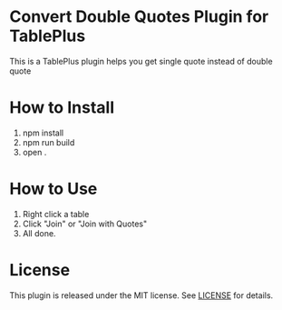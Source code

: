 # Convert Double Quotes Plugin for TablePlus

This is a TablePlus plugin helps you get single quote instead of double quote

# How to Install

1) npm install
2) npm run build
3) open .

# How to Use

1) Right click a table
2) Click "Join" or "Join with Quotes"
3) All done.

# License

This plugin is released under the MIT license. See [LICENSE](https://github.com/yrnns/sql-helpers-tableplus-plugin.git/blob/master/LICENSE) for details.
